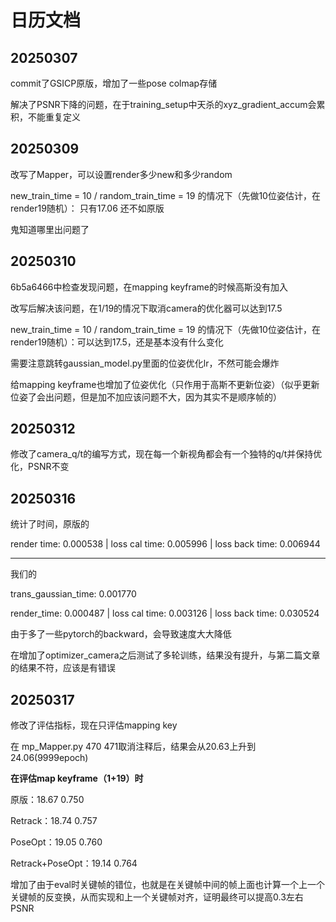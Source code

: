 # 日历文档
## 20250307

commit了GSICP原版，增加了一些pose colmap存储

解决了PSNR下降的问题，在于training_setup中天杀的xyz_gradient_accum会累积，不能重复定义

## 20250309

改写了Mapper，可以设置render多少new和多少random

new_train_time = 10 / random_train_time = 19 的情况下（先做10位姿估计，在render19随机）：
只有17.06 还不如原版

鬼知道哪里出问题了

## 20250310

6b5a6466中检查发现问题，在mapping keyframe的时候高斯没有加入

改写后解决该问题，在1/19的情况下取消camera的优化器可以达到17.5

new_train_time = 10 / random_train_time = 19 的情况下（先做10位姿估计，在render19随机）：可以达到17.5，还是基本没有什么变化

需要注意跳转gaussian_model.py里面的位姿优化lr，不然可能会爆炸

给mapping keyframe也增加了位姿优化（只作用于高斯不更新位姿）（似乎更新位姿了会出问题，但是加不加应该问题不大，因为其实不是顺序帧的）

## 20250312
修改了camera_q/t的编写方式，现在每一个新视角都会有一个独特的q/t并保持优化，PSNR不变

## 20250316
统计了时间，原版的

render time: 0.000538 | loss cal time: 0.005996 | loss back time: 0.006944

***

我们的

trans_gaussian_time: 0.001770

render_time: 0.000487 | loss cal time: 0.003126 | loss back time: 0.030524

由于多了一些pytorch的backward，会导致速度大大降低

在增加了optimizer_camera之后测试了多轮训练，结果没有提升，与第二篇文章的结果不符，应该是有错误


## 20250317
修改了评估指标，现在只评估mapping key

在 mp_Mapper.py 470 471取消注释后，结果会从20.63上升到24.06(9999epoch)

**在评估map keyframe（1+19）时**

原版：18.67 0.750

Retrack：18.74 0.757

PoseOpt：19.05 0.760

Retrack+PoseOpt：19.14 0.764

增加了由于eval时关键帧的错位，也就是在关键帧中间的帧上面也计算一个上一个关键帧的反变换，从而实现和上一个关键帧对齐，证明最终可以提高0.3左右PSNR
